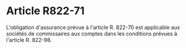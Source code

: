 # Article R822-71

L'obligation d'assurance prévue à l'article R. 822-70 est applicable aux sociétés de commissaires aux comptes dans les conditions prévues à l'article R. 822-98.
